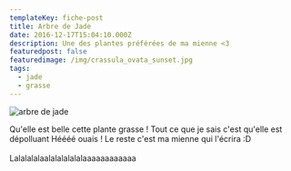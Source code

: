 ```yaml
---
templateKey: fiche-post
title: Arbre de Jade
date: 2016-12-17T15:04:10.000Z
description: Une des plantes préférées de ma mienne <3
featuredpost: false
featuredimage: /img/crassula_ovata_sunset.jpg
tags:
  - jade
  - grasse
---
```

![arbre de jade](/img/crassula_ovata_sunset.jpg "Arbre de Jade ")

Qu'elle est belle cette plante grasse ! Tout ce que je sais c'est qu'elle est dépolluant Héééé ouais ! Le reste c'est ma mienne qui l'écrira :D\
\
Lalalalalaalalalalalalaaaaaaaaaaaa